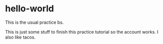 # hello-world
This is the usual practice bs.

This is just some stuff to finish this practice tutorial so the account works.
I also like tacos.
